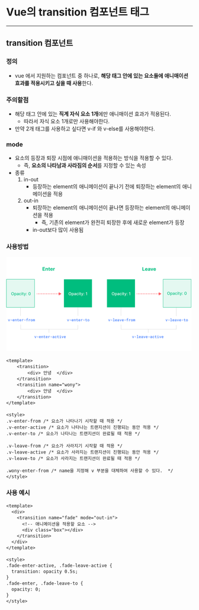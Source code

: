 # Vue의 transition 컴포넌트 태그

---

>

## transition 컴포넌트

### 정의

- vue 에서 지원하는 컴포넌트 중 하나로, **해당 태그 안에 있는 요소들에 애니매이션 효과를 적용시키고 싶을 때 사용**한다. 

### 주의할점

- 해당 태그 안에 있는 **직계 자식 요소 1개**에만 애니매이션 효과가 적용된다. 
  - 따라서 자식 요소 1개로만 사용해야한다. 
- 만약 2개 태그를 사용하고 싶다면 v-if 와 v-else를 사용해야한다. 

### mode

- 요소의 등장과 퇴장 시점에 애니매이션을 적용하는 방식을 적용할 수 있다. 
  - 즉, **요소의 나타남과 사라짐의 순서**를 지정할 수 있는 속성 
- 종류
  1. in-out
     - 등장하는 element의 애니메이션이 끝나기 전에 퇴장하는 element의 애니메이션을 적용
  2. out-in
     - 퇴장하는 element의 애니메이션이 끝나면 등장하는 element의 애니메이션을 적용
       - 즉, 기존의 element가 완전히 퇴장한 후에 새로운 element가 등장
     - in-out보다 많이 사용됨 

### 사용방법

<img src="./images/transition컴포넌트 동작방법.png" width="500px">

```vue
<template>
	<transition>
        <div> 안녕  </div>
    </transition>
	<transition name="wony">
        <div> 안녕  </div>
    </transition>
</template>

<style>
.v-enter-from /* 요소가 나타나기 시작할 때 적용 */ 
.v-enter-active /* 요소가 나타나는 트랜지션이 진행되는 동안 적용 */ 
.v-enter-to /* 요소가 나타나는 트랜지션이 완료될 때 적용 */ 

.v-leave-from /* 요소가 사라지기 시작할 때 적용 */ 
.v-leave-active /* 요소가 사라지는 트랜지션이 진행되는 동안 적용 */ 
.v-leave-to /* 요소가 사라지는 트랜지션이 완료될 때 적용 */ 
    
.wony-enter-from /* name을 지정해 v 부분을 대체하여 사용할 수 있다.  */
</style>
```

### 사용 예시

```vue
<template>
  <div>
    <transition name="fade" mode="out-in">
      <!-- 애니메이션을 적용할 요소 -->
      <div class="box"></div>
    </transition>
  </div>
</template>

<style>
.fade-enter-active, .fade-leave-active {
  transition: opacity 0.5s;
}
.fade-enter, .fade-leave-to {
  opacity: 0;
}
</style>

```

